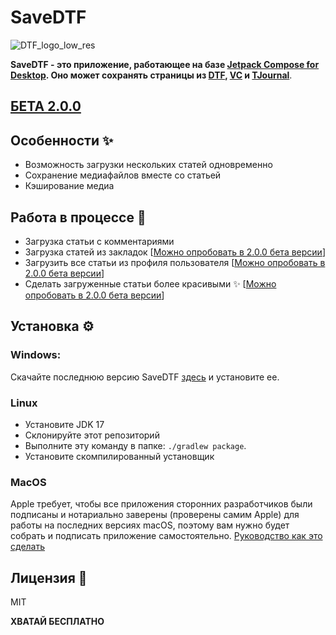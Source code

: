 # SaveDTF

![DTF_logo_low_res](https://user-images.githubusercontent.com/47672780/164269052-5ad8858d-c8cb-4152-951e-873316b7562c.png)

**SaveDTF - это приложение, работающее на
базе [Jetpack Compose for Desktop](https://www.jetbrains.com/ru-ru/lp/compose-mpp/ "Jetpack Compose for Desktop"). Оно
может сохранять страницы из [DTF](https://dtf.ru "DTF"), [VC](https://vc.ru "VC")
и [TJournal](https://tjournal.ru "TJournal")**.

## [БЕТА 2.0.0](https://github.com/DareFox/SaveDTF-Compose/releases/tag/pre2--2.0.0)

## Особенности ✨

- Возможность загрузки нескольких статей одновременно
- Сохранение медиафайлов вместе со статьей
- Кэширование медиа

## Работа в процессе 🚧

- Загрузка статьи с комментариями 
- Загрузка статей из закладок [[Можно опробовать в 2.0.0 бета версии](https://github.com/DareFox/SaveDTF-Compose/releases/tag/pre2--2.0.0)]
- Загрузить все статьи из профиля пользователя [[Можно опробовать в 2.0.0 бета версии](https://github.com/DareFox/SaveDTF-Compose/releases/tag/pre2--2.0.0)]
- Сделать загруженные статьи более красивыми ✨ [[Можно опробовать в 2.0.0 бета версии](https://github.com/DareFox/SaveDTF-Compose/releases/tag/pre2--2.0.0)]

## Установка ⚙️

### Windows:

Скачайте последнюю версию SaveDTF [здесь](https://github.com/DareFox/SaveDTF-compose/releases/latest "здесь") и
установите ее.

### Linux

- Установите JDK 17
- Склонируйте этот репозиторий
- Выполните эту команду в папке: ``./gradlew package``.
- Установите скомпилированный установщик

### MacOS

Apple требует, чтобы все приложения сторонних разработчиков были подписаны и нотариально заверены (проверены самим
Apple) для работы на последних версиях macOS, поэтому вам нужно будет собрать и подписать приложение
самостоятельно. [Руководство как это сделать](https://github.com/JetBrains/compose-jb/blob/master/tutorials/Signing_and_notarization_on_macOS/README.md "Руководство как это сделать")

## Лицензия 📃

MIT

**ХВАТАЙ БЕСПЛАТНО**
